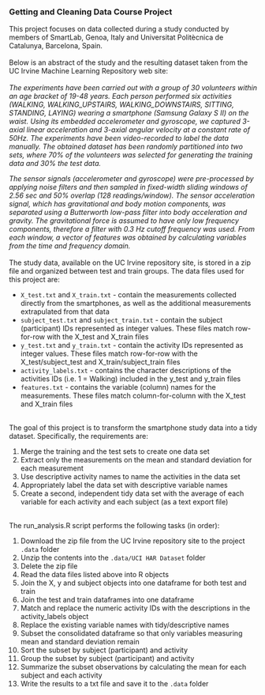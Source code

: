 ### Getting and Cleaning Data Course Project
This project focuses on data collected during a study conducted by members of SmartLab, Genoa, Italy and Universitat Politècnica de Catalunya, Barcelona, Spain.<br><br>
Below is an abstract of the study and the resulting dataset taken from the UC Irvine Machine Learning Repository web site:<br><br>
*The experiments have been carried out with a group of 30 volunteers within an age bracket of 19-48 years. Each person performed six activities (WALKING, WALKING_UPSTAIRS, WALKING_DOWNSTAIRS, SITTING, STANDING, LAYING) wearing a smartphone (Samsung Galaxy S II) on the waist. Using its embedded accelerometer and gyroscope, we captured 3-axial linear acceleration and 3-axial angular velocity at a constant rate of 50Hz. The experiments have been video-recorded to label the data manually. The obtained dataset has been randomly partitioned into two sets, where 70% of the volunteers was selected for generating the training data and 30% the test data.*

*The sensor signals (accelerometer and gyroscope) were pre-processed by applying noise filters and then sampled in fixed-width sliding windows of 2.56 sec and 50% overlap (128 readings/window). The sensor acceleration signal, which has gravitational and body motion components, was separated using a Butterworth low-pass filter into body acceleration and gravity. The gravitational force is assumed to have only low frequency components, therefore a filter with 0.3 Hz cutoff frequency was used. From each window, a vector of features was obtained by calculating variables from the time and frequency domain.*<br><br>
The study data, available on the UC Irvine repository site, is stored in a zip file and organized between test and train groups. The data files used for this project are:<br>
* `X_test.txt` and `X_train.txt` - contain the measurements collected directly from the smartphones, as well as the additional measurements extrapulated from that data
* `subject_test.txt` and `subject_train.txt` - contain the subject (participant) IDs represented as integer values. These files match row-for-row with the X_test and X_train files
* `y_test.txt` and `y_train.txt` - contain the activity IDs represented as integer values. These files match row-for-row with the X_test/subject_test and X_train/subject_train files
* `activity_labels.txt` - contains the character descriptions of the activities IDs (i.e. 1 = Walking) included in the y_test and y_train files
* `features.txt` - contains the variable (column) names for the measurements. These files match column-for-column with the X_test and X_train files<br><br>

The goal of this project is to transform the smartphone study data into a tidy dataset. Specifically, the requirements are:<br>
1. Merge the training and the test sets to create one data set
2. Extract only the measurements on the mean and standard deviation for each measurement
3. Use descriptive activity names to name the activities in the data set
4. Appropriately label the data set with descriptive variable names
5. Create a second, independent tidy data set with the average of each variable for each activity and each subject (as a text export file)<br><br>

The run_analysis.R script performs the following tasks (in order):
1. Download the zip file from the UC Irvine repository site to the project `.data` folder
2. Unzip the contents into the `.data/UCI HAR Dataset` folder
3. Delete the zip file
4. Read the data files listed above into R objects
5. Join the X, y and subject objects into one dataframe for both test and train
6. Join the test and train dataframes into one dataframe
7. Match and replace the numeric activity IDs with the descriptions in the activity_labels object
8. Replace the existing variable names with tidy/descriptive names
9. Subset the consolidated dataframe so that only variables measuring mean and standard deviation remain
10. Sort the subset by subject (participant) and activity
11. Group the subset by subject (participant) and activity
12. Summarize the subset observations by calculating the mean for each subject and each activity
13. Write the results to a txt file and save it to the `.data` folder
